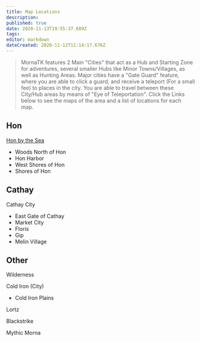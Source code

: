 ```yaml
---
title: Map Locations
description: 
published: true
date: 2020-11-13T19:55:37.689Z
tags: 
editor: markdown
dateCreated: 2020-11-12T11:14:17.676Z
---
```



>MornaTK features 2 Main "Cities" that act as a Hub and Starting Zone for adventures, several smaller Hubs like Minor Towns/Villages, as well as Hunting Areas. Major cities have a "Gate Guard" feature, where you are able to click a guard, and receive a teleport (For a small fee) to places in the city. You are able to travel between these City/Hub areas by means of "Eye of Teleportation". Click the Links below to see the maps of the area and a list of locations for each map. 

## Hon
[Hon by the Sea](/en/MapLocations/MapHonbytheSea)
 - Woods North of Hon
 - Hon Harbor
 - West Shores of Hon
 - Shores of Hon
 
 ## Cathay
Cathay City
- East Gate of Cathay
- Market City
- Floris
- Gip
- Melin Village

## Other
Wilderness

Cold Iron (City)
- Cold Iron Plains

Lortz

Blackstrike

Mythic Morna